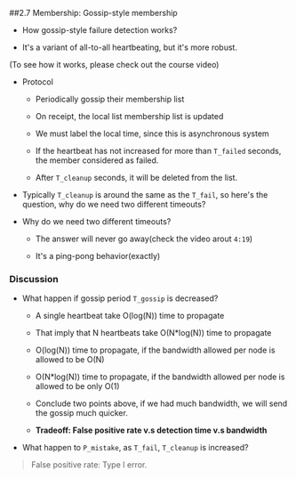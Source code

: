 ##2.7 Membership: Gossip-style membership

- How gossip-style failure detection works?

- It's a variant of all-to-all heartbeating, but it's more robust.

(To see how it works, please check out the course video)

- Protocol
    
    - Periodically gossip their membership list

    - On receipt, the local list membership list is updated

    - We must label the local time, since this is asynchronous system

    - If the heartbeat has not increased for more than `T_failed` seconds, the member considered as failed.

    - After `T_cleanup` seconds, it will be deleted from the list.

- Typically `T_cleanup` is around the same as the `T_fail`, so here's the question, why do we need two different timeouts?

- Why do we need two different timeouts?
    
    - The answer will never go away(check the video arout `4:19`)

    - It's a ping-pong behavior(exactly)


### Discussion

- What happen if gossip period `T_gossip` is decreased?

    - A single heartbeat take O(log(N)) time to propagate

    - That imply that N heartbeats take O(N*log(N)) time to propagate

    - O(log(N)) time to propagate, if the bandwidth allowed per node is allowed to be O(N)

    - O(N*log(N)) time to propagate, if the bandwidth allowed per node is allowed to be only O(1)

    - Conclude two points above, if we had much bandwidth, we will send the gossip much quicker.

    - **Tradeoff: False positive rate v.s detection time v.s bandwidth**

- What happen to `P_mistake`, as `T_fail`, `T_cleanup` is increased?

> False positive rate: Type I error.
